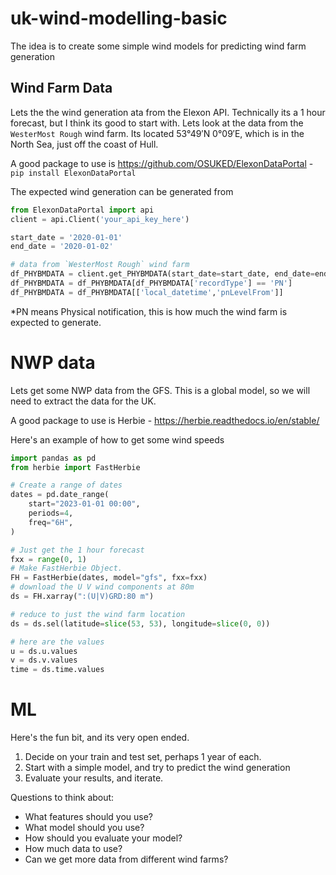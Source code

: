 # uk-wind-modelling-basic

The idea is to create some simple wind models for predicting wind farm generation

## Wind Farm Data

Lets the the wind generation ata from the Elexon API. Technically its a 1 hour forecast, but I think its good to start with.
Lets look at the data from the `WesterMost Rough` wind farm. Its located 53°49′N 0°09′E, which is in the North Sea, just off the coast of Hull.

A good package to use is https://github.com/OSUKED/ElexonDataPortal - `pip install ElexonDataPortal`

The expected wind generation can be generated from

```python
from ElexonDataPortal import api
client = api.Client('your_api_key_here')

start_date = '2020-01-01'
end_date = '2020-01-02'

# data from `WesterMost Rough` wind farm
df_PHYBMDATA = client.get_PHYBMDATA(start_date=start_date, end_date=end_date, BMUnitId='T_WTMSO-1')
df_PHYBMDATA = df_PHYBMDATA[df_PHYBMDATA['recordType'] == 'PN']
df_PHYBMDATA = df_PHYBMDATA[['local_datetime','pnLevelFrom']]
```
*PN means Physical notification, this is how much the wind farm is expected to generate.

# NWP data

Lets get some NWP data from the GFS. This is a global model, so we will need to extract the data for the UK.

A good package to use is Herbie - https://herbie.readthedocs.io/en/stable/

Here's an example of how to get some wind speeds
```python
import pandas as pd
from herbie import FastHerbie

# Create a range of dates
dates = pd.date_range(
    start="2023-01-01 00:00",
    periods=4,
    freq="6H",
)

# Just get the 1 hour forecast
fxx = range(0, 1)
# Make FastHerbie Object.
FH = FastHerbie(dates, model="gfs", fxx=fxx)
# download the U V wind components at 80m
ds = FH.xarray(":(U|V)GRD:80 m")

# reduce to just the wind farm location
ds = ds.sel(latitude=slice(53, 53), longitude=slice(0, 0))

# here are the values
u = ds.u.values
v = ds.v.values
time = ds.time.values
```
# ML

Here's the fun bit, and its very open ended.

1. Decide on your train and test set, perhaps 1 year of each.
2. Start with a simple model, and try to predict the wind generation
3. Evaluate your results, and iterate.

Questions to think about:
- What features should you use?
- What model should you use?
- How should you evaluate your model?
- How much data to use?
- Can we get more data from different wind farms?





